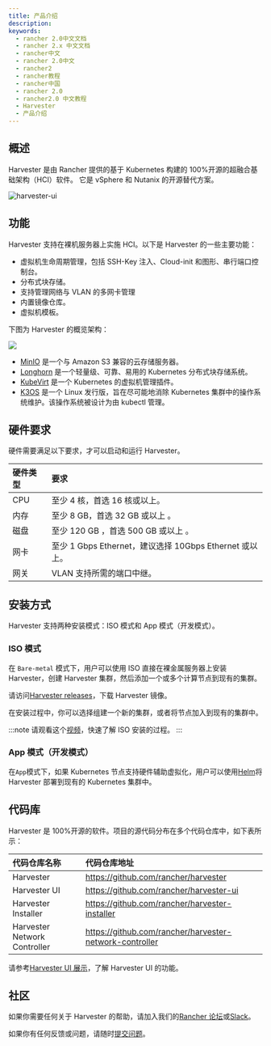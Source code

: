 ```yaml
---
title: 产品介绍
description:
keywords:
  - rancher 2.0中文文档
  - rancher 2.x 中文文档
  - rancher中文
  - rancher 2.0中文
  - rancher2
  - rancher教程
  - rancher中国
  - rancher 2.0
  - rancher2.0 中文教程
  - Harvester
  - 产品介绍
---
```


## 概述

Harvester 是由 Rancher 提供的基于 Kubernetes 构建的 100%开源的超融合基础架构（HCI）软件。 它是 vSphere 和 Nutanix 的开源替代方案。

![harvester-ui](/img/harvester/harvester-ui.png)

## 功能

Harvester 支持在裸机服务器上实施 HCI。以下是 Harvester 的一些主要功能：

- 虚拟机生命周期管理，包括 SSH-Key 注入、Cloud-init 和图形、串行端口控制台。
- 分布式块存储。
- 支持管理网络与 VLAN 的多网卡管理
- 内置镜像仓库。
- 虚拟机模板。

下图为 Harvester 的概览架构：

![](/img/harvester/architecture.png)

- [MinIO](https://min.io/) 是一个与 Amazon S3 兼容的云存储服务器。
- [Longhorn](https://longhorn.io/) 是一个轻量级、可靠、易用的 Kubernetes 分布式块存储系统。
- [KubeVirt](https://kubevirt.io/) 是一个 Kubernetes 的虚拟机管理插件。
- [K3OS](https://k3os.io/) 是一个 Linux 发行版，旨在尽可能地消除 Kubernetes 集群中的操作系统维护。该操作系统被设计为由 kubectl 管理。

## 硬件要求

硬件需要满足以下要求，才可以启动和运行 Harvester。

| 硬件类型 | 要求                                                    |
| :------- | :------------------------------------------------------ |
| CPU      | 至少 4 核，首选 16 核或以上。                           |
| 内存     | 至少 8 GB，首选 32 GB 或以上 。                         |
| 磁盘     | 至少 120 GB ，首选 500 GB 或以上 。                     |
| 网卡     | 至少 1 Gbps Ethernet，建议选择 10Gbps Ethernet 或以上。 |
| 网关     | VLAN 支持所需的端口中继。                               |

## 安装方式

Harvester 支持两种安装模式：ISO 模式和 App 模式（开发模式）。

### ISO 模式

在 `Bare-metal` 模式下，用户可以使用 ISO 直接在裸金属服务器上安装 Harvester，创建 Harvester 集群，然后添加一个或多个计算节点到现有的集群。

请访问[Harvester releases](https://github.com/rancher/harvester/releases)，下载 Harvester 镜像。

在安装过程中，你可以选择组建一个新的集群，或者将节点加入到现有的集群中。

:::note
请观看这个[视频](https://youtu.be/97ADieBX6bE)，快速了解 ISO 安装的过程。
:::

### App 模式（开发模式）

在`App`模式下，如果 Kubernetes 节点支持硬件辅助虚拟化，用户可以使用[Helm](https://github.com/rancher/harvester/tree/master/deploy/charts/harvester)将 Harvester 部署到现有的 Kubernetes 集群中。

## 代码库

Harvester 是 100%开源的软件。项目的源代码分布在多个代码仓库中，如下表所示：

| 代码仓库名称                 | 代码仓库地址                                            |
| :--------------------------- | :------------------------------------------------------ |
| Harvester                    | https://github.com/rancher/harvester                    |
| Harvester UI                 | https://github.com/rancher/harvester-ui                 |
| Harvester Installer          | https://github.com/rancher/harvester-installer          |
| Harvester Network Controller | https://github.com/rancher/harvester-network-controller |

请参考[Harvester UI 展示](https://youtu.be/wVBXkS1AgHg)，了解 Harvester UI 的功能。

## 社区

如果你需要任何关于 Harvester 的帮助，请加入我们的[Rancher 论坛](https://forums.rancher.com/)或[Slack](https://slack.rancher.io/)。

如果你有任何反馈或问题，请随时[提交问题](https://github.com/rancher/harvester/issues/new/choose)。
